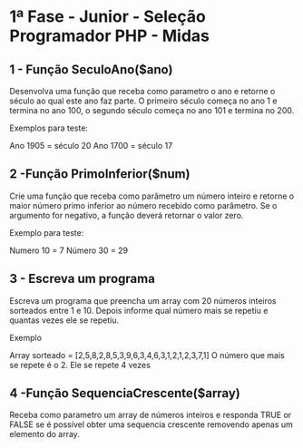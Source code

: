 # 1ª Fase - Junior - Seleção Programador PHP - Midas

## 1 - Função SeculoAno($ano)
Desenvolva uma função que receba como parametro o ano e retorne o século ao qual este ano faz parte. O primeiro século começa no ano 1 e termina no ano 100, o segundo século começa no ano 101 e termina no 200.

Exemplos para teste:

Ano 1905 = século 20
Ano 1700 = século 17

## 2 -Função PrimoInferior($num)
Crie uma função que receba como parâmetro um número inteiro e retorne o maior número primo inferior ao número recebido como parâmetro. Se o argumento for negativo, a função deverá retornar o valor zero.

Exemplo para teste:

Numero 10 = 7
Número 30 = 29

## 3 - Escreva um programa
Escreva um programa que preencha um array com 20 números inteiros sorteados entre 1 e 10. Depois informe qual número mais se repetiu e quantas vezes ele se repetiu.

Exemplo

Array sorteado = [2,5,8,2,8,5,3,9,6,3,4,6,3,1,2,1,2,3,7,1]
O número que mais se repete é o 2. 
Ele se repete 4 vezes

## 4 -Função SequenciaCrescente($array)
Receba como parametro um array de números inteiros e responda TRUE or FALSE se é possível obter uma sequencia crescente removendo apenas um elemento do array.
